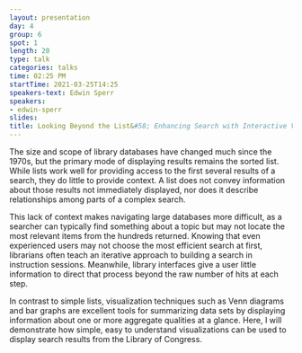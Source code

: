 ```yaml
---
layout: presentation
day: 4
group: 6
spot: 1
length: 20
type: talk
categories: talks
time: 02:25 PM
startTime: 2021-03-25T14:25
speakers-text: Edwin Sperr
speakers:
- edwin-sperr
slides: 
title: Looking Beyond the List&#58; Enhancing Search with Interactive Visualizations
---
```

<p>The size and scope of library databases have changed much since the 1970s, but the primary mode of displaying results remains the sorted list. While lists work well for providing access to the first several results of a search, they do little to provide context. A list does not convey information about those results not immediately displayed, nor does it describe relationships among parts of a complex search.</p><p></p><p>This lack of context makes navigating large databases more difficult, as a searcher can typically find something about a topic but may not locate the most relevant items from the hundreds returned. Knowing that even experienced users may not choose the most efficient search at first, librarians often teach an iterative approach to building a search in instruction sessions. Meanwhile, library interfaces give a user little information to direct that process beyond the raw number of hits at each step.</p><p></p><p>In contrast to simple lists, visualization techniques such as Venn diagrams and bar graphs are excellent tools for summarizing data sets by displaying information about one or more aggregate qualities at a glance. Here, I will demonstrate how simple, easy to understand visualizations can be used to display search results from the Library of Congress.</p>